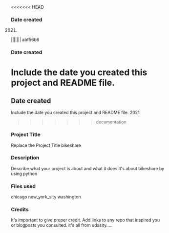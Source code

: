 <<<<<<< HEAD
### Date created
2021.
||||||| abf56b6
### Date created
Include the date you created this project and README file.
=======
## Date created
Include the date you created this project and README file.
2021
>>>>>>> documentation

### Project Title
Replace the Project Title
 bikeshare 
### Description
Describe what your project is about and what it does
it's about bikeshare by using python

### Files used
chicago
new_york_sity
washington

### Credits
It's important to give proper credit. Add links to any repo that inspired you or blogposts you consulted.
it's all from udasity.....

